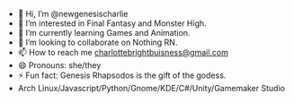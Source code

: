 - 👋 Hi, I’m @newgenesischarlie
- 👀 I’m interested in Final Fantasy and Monster High.
- 🌱 I’m currently learning Games and Animation.
- 💞️ I’m looking to collaborate on Nothing RN.
- 📫 How to reach me charlottebrightbuisness@gmail.com
- 😄 Pronouns: she/they
- ⚡ Fun fact: Genesis Rhapsodos is the gift of the godess.
- Arch Linux/Javascript/Python/Gnome/KDE/C#/Unity/Gamemaker Studio

<!---
newgenesischarlie/newgenesischarlie is a ✨ special ✨ repository because its `README.md` (this file) appears on your GitHub profile.
You can click the Preview link to take a look at your changes.
--->
